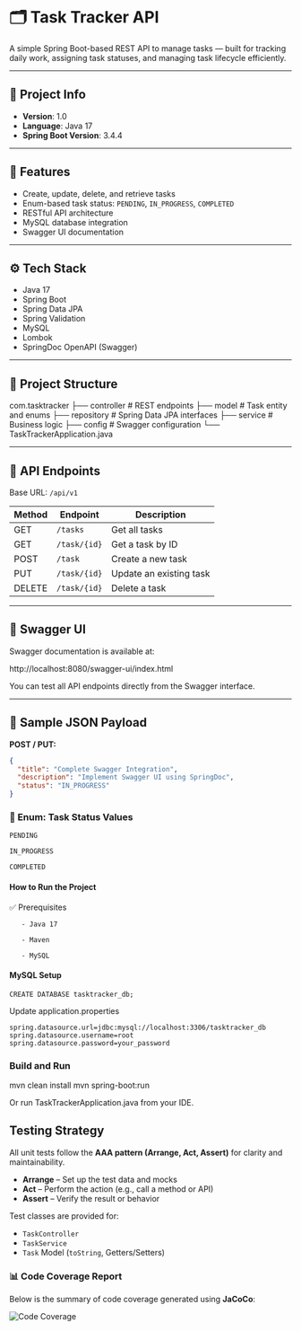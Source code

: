 ﻿# 🗂️ Task Tracker API

A simple Spring Boot-based REST API to manage tasks — built for tracking daily work, assigning task statuses, and managing task lifecycle efficiently.

---

## 📌 Project Info

- **Version**: 1.0
- **Language**: Java 17
- **Spring Boot Version**: 3.4.4

---

## 🚀 Features

- Create, update, delete, and retrieve tasks
- Enum-based task status: `PENDING`, `IN_PROGRESS`, `COMPLETED`
- RESTful API architecture
- MySQL database integration
- Swagger UI documentation

---

## ⚙️ Tech Stack

- Java 17
- Spring Boot
- Spring Data JPA
- Spring Validation
- MySQL
- Lombok
- SpringDoc OpenAPI (Swagger)

---

## 🧠 Project Structure

com.tasktracker 
    ├── controller 
        # REST endpoints 
    ├── model 
        # Task entity and enums 
    ├── repository 
        # Spring Data JPA interfaces 
    ├── service 
        # Business logic 
    ├── config 
        # Swagger configuration 
└── TaskTrackerApplication.java

---

## 🔗 API Endpoints

Base URL: `/api/v1`

| Method | Endpoint            | Description              |
|--------|---------------------|--------------------------|
| GET    | `/tasks`            | Get all tasks            |
| GET    | `/task/{id}`        | Get a task by ID         |
| POST   | `/task`             | Create a new task        |
| PUT    | `/task/{id}`        | Update an existing task  |
| DELETE | `/task/{id}`        | Delete a task            |

---

## 📖 Swagger UI

Swagger documentation is available at:

http://localhost:8080/swagger-ui/index.html


You can test all API endpoints directly from the Swagger interface.

---

## 🧪 Sample JSON Payload

**POST / PUT:**

```json
{
  "title": "Complete Swagger Integration",
  "description": "Implement Swagger UI using SpringDoc",
  "status": "IN_PROGRESS"
}


```
### 🧾 Enum: Task Status Values
```
PENDING

IN_PROGRESS

COMPLETED
```

#### How to Run the Project
✅ Prerequisites
```
   - Java 17
    
   - Maven
    
   - MySQL
```

#### MySQL Setup
```
CREATE DATABASE tasktracker_db;
```
Update application.properties
```
spring.datasource.url=jdbc:mysql://localhost:3306/tasktracker_db
spring.datasource.username=root
spring.datasource.password=your_password
``` 

### Build and Run

mvn clean install
mvn spring-boot:run

Or run TaskTrackerApplication.java from your IDE.

##  Testing Strategy

All unit tests follow the **AAA pattern (Arrange, Act, Assert)** for clarity and maintainability.

- **Arrange** – Set up the test data and mocks
- **Act** – Perform the action (e.g., call a method or API)
- **Assert** – Verify the result or behavior

Test classes are provided for:
- `TaskController`
- `TaskService`
- `Task` Model (`toString`, Getters/Setters)

### 📊 Code Coverage Report

Below is the summary of code coverage generated using **JaCoCo**:

![Code Coverage](https://github.com/user-attachments/assets/fa7ab923-46c7-454e-af7e-5bc9aee5d3b7)

